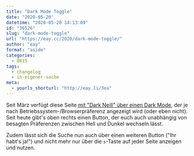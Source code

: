 ```yaml
---
title: "Dark Mode Toggle"
date: "2020-05-20"
datetime: "2020-05-20 14:13:09"
id: "36526"
slug: "dark-mode-toggle"
url: "https://eay.cc/2020/dark-mode-toggle/"
author: "eay"
format: "aside"
categories:
  - 0815
tags:
  - changelog
  - in-eigener-sache
meta:
  - yourls_shorturl: "http://eay.li/3ea"
---
```


Seit März verfügt diese Seite [mit "Dark Neill" über einen Dark Mode](https://eay.cc/2020/dark-neill/), der je nach Betriebssystem-/Browserpräferenz angezeigt wird (oder eben nicht). Seit heute gibt's oben rechts einen Button, der euch auch unabhängig von besagten Präferenzen zwischen Hell und Dunkel wechseln lässt.

Zudem lässt sich die Suche nun auch über einen weiteren Button ("Ihr habt's ja!") und nicht mehr nur über die `s`\-Taste auf jeder Seite anzeigen und nutzen.

